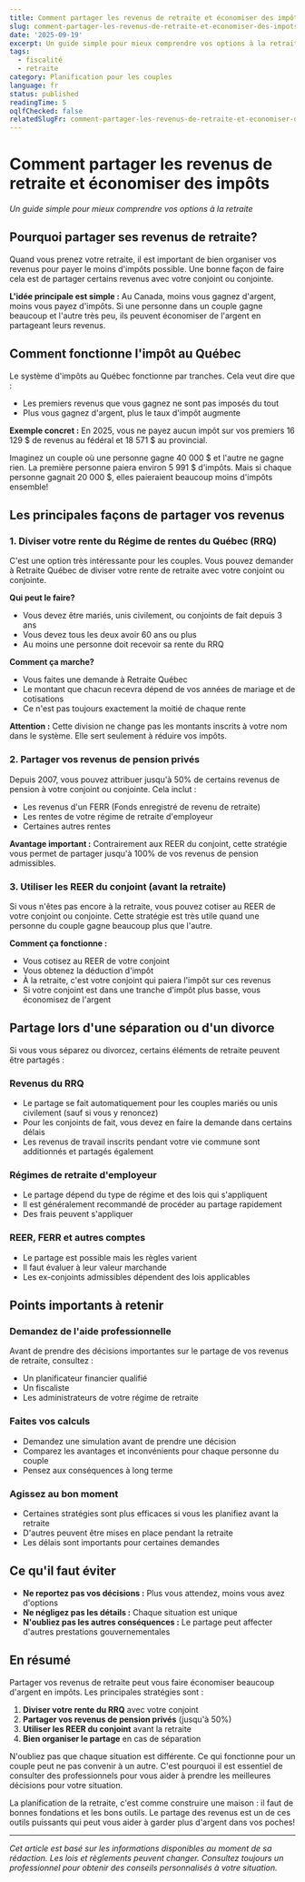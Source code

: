 ```yaml
---
title: Comment partager les revenus de retraite et économiser des impôts
slug: comment-partager-les-revenus-de-retraite-et-economiser-des-impots
date: '2025-09-19'
excerpt: Un guide simple pour mieux comprendre vos options à la retraite
tags:
  - fiscalité
  - retraite
category: Planification pour les couples
language: fr
status: published
readingTime: 5
oqlfChecked: false
relatedSlugFr: comment-partager-les-revenus-de-retraite-et-economiser-des-impots
---
```

# Comment partager les revenus de retraite et économiser des impôts

*Un guide simple pour mieux comprendre vos options à la retraite*

## Pourquoi partager ses revenus de retraite?

Quand vous prenez votre retraite, il est important de bien organiser vos revenus pour payer le moins d'impôts possible. Une bonne façon de faire cela est de partager certains revenus avec votre conjoint ou conjointe.

**L'idée principale est simple :** Au Canada, moins vous gagnez d'argent, moins vous payez d'impôts. Si une personne dans un couple gagne beaucoup et l'autre très peu, ils peuvent économiser de l'argent en partageant leurs revenus.

## Comment fonctionne l'impôt au Québec

Le système d'impôts au Québec fonctionne par tranches. Cela veut dire que :
- Les premiers revenus que vous gagnez ne sont pas imposés du tout
- Plus vous gagnez d'argent, plus le taux d'impôt augmente

**Exemple concret :** En 2025, vous ne payez aucun impôt sur vos premiers 16 129 $ de revenus au fédéral et 18 571 $ au provincial.

Imaginez un couple où une personne gagne 40 000 $ et l'autre ne gagne rien. La première personne paiera environ 5 991 $ d'impôts. Mais si chaque personne gagnait 20 000 $, elles paieraient beaucoup moins d'impôts ensemble!

## Les principales façons de partager vos revenus

### 1. Diviser votre rente du Régime de rentes du Québec (RRQ)

C'est une option très intéressante pour les couples. Vous pouvez demander à Retraite Québec de diviser votre rente de retraite avec votre conjoint ou conjointe.

**Qui peut le faire?**
- Vous devez être mariés, unis civilement, ou conjoints de fait depuis 3 ans
- Vous devez tous les deux avoir 60 ans ou plus
- Au moins une personne doit recevoir sa rente du RRQ

**Comment ça marche?**
- Vous faites une demande à Retraite Québec
- Le montant que chacun recevra dépend de vos années de mariage et de cotisations
- Ce n'est pas toujours exactement la moitié de chaque rente

**Attention :** Cette division ne change pas les montants inscrits à votre nom dans le système. Elle sert seulement à réduire vos impôts.

### 2. Partager vos revenus de pension privés

Depuis 2007, vous pouvez attribuer jusqu'à 50% de certains revenus de pension à votre conjoint ou conjointe. Cela inclut :
- Les revenus d'un FERR (Fonds enregistré de revenu de retraite)
- Les rentes de votre régime de retraite d'employeur
- Certaines autres rentes

**Avantage important :** Contrairement aux REER du conjoint, cette stratégie vous permet de partager jusqu'à 100% de vos revenus de pension admissibles.

### 3. Utiliser les REER du conjoint (avant la retraite)

Si vous n'êtes pas encore à la retraite, vous pouvez cotiser au REER de votre conjoint ou conjointe. Cette stratégie est très utile quand une personne du couple gagne beaucoup plus que l'autre.

**Comment ça fonctionne :**
- Vous cotisez au REER de votre conjoint
- Vous obtenez la déduction d'impôt
- À la retraite, c'est votre conjoint qui paiera l'impôt sur ces revenus
- Si votre conjoint est dans une tranche d'impôt plus basse, vous économisez de l'argent

## Partage lors d'une séparation ou d'un divorce

Si vous vous séparez ou divorcez, certains éléments de retraite peuvent être partagés :

### Revenus du RRQ
- Le partage se fait automatiquement pour les couples mariés ou unis civilement (sauf si vous y renoncez)
- Pour les conjoints de fait, vous devez en faire la demande dans certains délais
- Les revenus de travail inscrits pendant votre vie commune sont additionnés et partagés également

### Régimes de retraite d'employeur
- Le partage dépend du type de régime et des lois qui s'appliquent
- Il est généralement recommandé de procéder au partage rapidement
- Des frais peuvent s'appliquer

### REER, FERR et autres comptes
- Le partage est possible mais les règles varient
- Il faut évaluer à leur valeur marchande
- Les ex-conjoints admissibles dépendent des lois applicables

## Points importants à retenir

### Demandez de l'aide professionnelle
Avant de prendre des décisions importantes sur le partage de vos revenus de retraite, consultez :
- Un planificateur financier qualifié
- Un fiscaliste
- Les administrateurs de votre régime de retraite

### Faites vos calculs
- Demandez une simulation avant de prendre une décision
- Comparez les avantages et inconvénients pour chaque personne du couple
- Pensez aux conséquences à long terme

### Agissez au bon moment
- Certaines stratégies sont plus efficaces si vous les planifiez avant la retraite
- D'autres peuvent être mises en place pendant la retraite
- Les délais sont importants pour certaines demandes

## Ce qu'il faut éviter

- **Ne reportez pas vos décisions :** Plus vous attendez, moins vous avez d'options
- **Ne négligez pas les détails :** Chaque situation est unique
- **N'oubliez pas les autres conséquences :** Le partage peut affecter d'autres prestations gouvernementales

## En résumé

Partager vos revenus de retraite peut vous faire économiser beaucoup d'argent en impôts. Les principales stratégies sont :

1. **Diviser votre rente du RRQ** avec votre conjoint
2. **Partager vos revenus de pension privés** (jusqu'à 50%)
3. **Utiliser les REER du conjoint** avant la retraite
4. **Bien organiser le partage** en cas de séparation

N'oubliez pas que chaque situation est différente. Ce qui fonctionne pour un couple peut ne pas convenir à un autre. C'est pourquoi il est essentiel de consulter des professionnels pour vous aider à prendre les meilleures décisions pour votre situation.

La planification de la retraite, c'est comme construire une maison : il faut de bonnes fondations et les bons outils. Le partage des revenus est un de ces outils puissants qui peut vous aider à garder plus d'argent dans vos poches!

---

*Cet article est basé sur les informations disponibles au moment de sa rédaction. Les lois et règlements peuvent changer. Consultez toujours un professionnel pour obtenir des conseils personnalisés à votre situation.*
